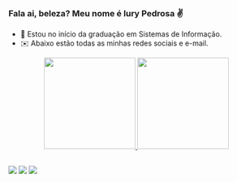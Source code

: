 ### Fala ai, beleza? Meu nome é Iury Pedrosa ✌️

 - 🔭 Estou no início da graduação em Sistemas de Informação.
 - ✉️ Abaixo estão todas as minhas redes sociais e e-mail.


<div align="center">
  <a href="https://github.com/Iuryppedrosa">
  <img height="180em" src="https://github-readme-stats.vercel.app/api?username=iuryppedrosa&show_icons=true&theme=dark&include_all_commits=true&count_private=true"/>
  <img height="180em" src="https://github-readme-stats.vercel.app/api/top-langs/?username=iuryppedrosa&layout=compact&langs_count=7&theme=dark"/>
</div>
  
  ##
  
  <div> 
  <a href="https://www.instagram.com/iuryppedrosa" target="_blank"><img src="https://img.shields.io/badge/-Instagram-%23E4405F?style=for-the-badge&logo=instagram&logoColor=white" target="_blank"></a> 
  <a href = "mailto:iurypedrosa@gmail.com"><img src="https://img.shields.io/badge/-Gmail-%23333?style=for-the-badge&logo=gmail&logoColor=white" target="_blank"></a>
  <a href="https://www.linkedin.com/in/iuryppedrosa" target="_blank"><img src="https://img.shields.io/badge/-LinkedIn-%230077B5?style=for-the-badge&logo=linkedin&logoColor=white" target="_blank"></a> 
</div>
